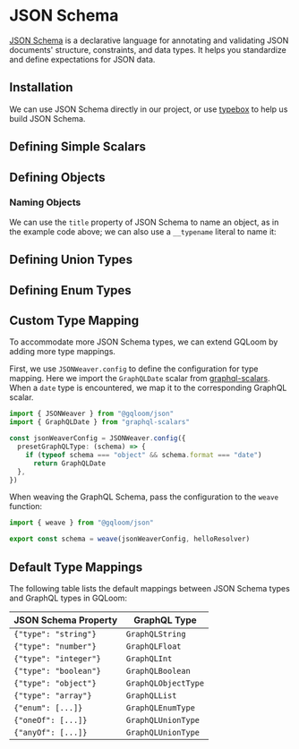 <script setup lang="ts">
import { Tabs } from '@/components/tabs'
</script>

# JSON Schema

[JSON Schema](https://json-schema.org/) is a declarative language for annotating and validating JSON documents' structure, constraints, and data types. It helps you standardize and define expectations for JSON data.

## Installation

We can use JSON Schema directly in our project, or use [typebox](https://sinclairzx81.github.io/typebox/) to help us build JSON Schema.


<Tabs groupId="json-schema-builder">
<template #JSON_Schema>

::: code-group
```sh [npm]
npm i @gqloom/core @gqloom/json
```
```sh [pnpm]
pnpm add @gqloom/core @gqloom/json
```
```sh [yarn]
yarn add @gqloom/core @gqloom/json
```
```sh [bun]
bun add @gqloom/core @gqloom/json
```
:::

</template>
<template #TypeBox>

::: code-group
```sh [npm]
npm i @gqloom/core typebox @gqloom/json
```
```sh [pnpm]
pnpm add @gqloom/core typebox @gqloom/json
```
```sh [yarn]
yarn add @gqloom/core typebox @gqloom/json
```
```sh [bun]
bun add @gqloom/core typebox @gqloom/json
```
:::

</template>
</Tabs>

## Defining Simple Scalars

<Tabs groupId="json-schema-builder">
<template #JSON_Schema>

In GQLoom, you can use the `jsonSilk` function to use a JSON Schema as a [silk](../silk.md):

```ts twoslash
import { jsonSilk } from "@gqloom/json"

const StringScalar = jsonSilk({ type: "string" })

const BooleanScalar = jsonSilk({ type: "boolean" })

const FloatScalar = jsonSilk({ type: "number" })

const IntScalar = jsonSilk({ type: "integer" })
```

</template>
<template #TypeBox>

Since `TypeBox` does not adhere to the [Standard Schema](https://github.com/standard-schema/standard-schema), we need to wrap the `TypeBox` schema with an additional function to make it usable in GQLoom:

```ts twoslash
import { type TSchema, type Static } from "typebox"
import { type GraphQLSilk } from "@gqloom/core"
import { JSONWeaver } from "@gqloom/json"

export function typeSilk<T extends TSchema>(
  type: T
): T & GraphQLSilk<Static<T>, Static<T>> {
  return JSONWeaver.unravel(type) as T & GraphQLSilk<Static<T>, Static<T>>
}
```

Then, we can use the `typeSilk` function to convert a `typebox` schema into a [silk](../silk.md):

```ts twoslash
import { type TSchema, type Static } from "typebox"
import { type GraphQLSilk } from "@gqloom/core"
import { JSONWeaver } from "@gqloom/json"

export function typeSilk<T extends TSchema>(
  type: T
): T & GraphQLSilk<Static<T>, Static<T>> {
  return JSONWeaver.unravel(type) as T & GraphQLSilk<Static<T>, Static<T>>
}
// ---cut---
import { Type } from "typebox"

const StringScalar = typeSilk(Type.String())

const BooleanScalar = typeSilk(Type.Boolean())

const FloatScalar = typeSilk(Type.Number())

const IntScalar = typeSilk(Type.Integer())
```

</template>
</Tabs>

## Defining Objects

<Tabs groupId="json-schema-builder">
<template #JSON_Schema>

When defining an object, you also need to wrap it with the `jsonSilk` function:

```ts twoslash
import { jsonSilk } from "@gqloom/json"

const Cat = jsonSilk({
  title: "Cat",
  type: "object",
  properties: {
    name: { type: "string" },
    age: { type: "integer" },
    loveFish: { type: ["boolean", "null"] },
  },
  required: ["name", "age"],
})
```

</template>
<template #TypeBox>

When defining an object, you also need to wrap it with the `typeSilk` function:

```ts twoslash
import { type TSchema, type Static } from "typebox"
import { type GraphQLSilk } from "@gqloom/core"
import { JSONWeaver } from "@gqloom/json"

export function typeSilk<T extends TSchema>(
  type: T
): T & GraphQLSilk<Static<T>, Static<T>> {
  return JSONWeaver.unravel(type) as T & GraphQLSilk<Static<T>, Static<T>>
}
// ---cut---
import { Type } from "typebox"

const Cat = typeSilk(
  Type.Object(
    {
      name: Type.String(),
      age: Type.Integer(),
      loveFish: Type.Optional(Type.Boolean()),
    },
    { title: "Cat" }
  )
)
```

</template>
</Tabs>

### Naming Objects

We can use the `title` property of JSON Schema to name an object, as in the example code above; we can also use a `__typename` literal to name it:

<Tabs groupId="json-schema-builder">
<template #JSON_Schema>

```ts twoslash
import { jsonSilk } from "@gqloom/json"

const Cat = jsonSilk({
  type: "object",
  properties: {
    __typename: { const: "Cat" },
    name: { type: "string" },
    age: { type: "integer" },
    loveFish: { type: ["boolean", "null"] },
  },
  required: ["name", "age"],
})
```

</template>
<template #TypeBox>

```ts twoslash
import { type TSchema, type Static } from "typebox"
import { type GraphQLSilk } from "@gqloom/core"
import { JSONWeaver } from "@gqloom/json"

export function typeSilk<T extends TSchema>(
  type: T
): T & GraphQLSilk<Static<T>, Static<T>> {
  return JSONWeaver.unravel(type) as T & GraphQLSilk<Static<T>, Static<T>>
}
// ---cut---
import { Type } from "typebox"
const Cat = typeSilk(
  Type.Object({
    __typename: Type.Optional(Type.Literal("Cat")),
    name: Type.String(),
    age: Type.Integer(),
    loveFish: Type.Optional(
      Type.Boolean({ description: "Does the cat love fish?" })
    ),
  })
)
```

</template>
</Tabs>

## Defining Union Types

<Tabs groupId="json-schema-builder">
<template #JSON_Schema>

We can use the `oneOf` property of JSON Schema to define a union type:

```ts twoslash
import { jsonSilk } from "@gqloom/json"

const Cat = jsonSilk({
  title: "Cat",
  type: "object",
  properties: {
    __typename: { const: "Cat" },
    name: { type: "string" },
    loveFish: { type: "boolean" },
  },
})

const Dog = jsonSilk({
  title: "Dog",
  type: "object",
  properties: {
    __typename: { const: "Dog" },
    name: { type: "string" },
    loveBone: { type: "boolean" },
  },
})

const Animal = jsonSilk({
  title: "Animal",
  oneOf: [Cat, Dog],
})
```

</template>
<template #TypeBox>

We can use the `Type.Union` function to define a union type:

```ts twoslash
import { type TSchema, type Static } from "typebox"
import { type GraphQLSilk } from "@gqloom/core"
import { JSONWeaver } from "@gqloom/json"

export function typeSilk<T extends TSchema>(
  type: T
): T & GraphQLSilk<Static<T>, Static<T>> {
  return JSONWeaver.unravel(type) as T & GraphQLSilk<Static<T>, Static<T>>
}
// ---cut---
import { Type } from "typebox"

const Cat = typeSilk(
  Type.Object(
    {
      __typename: Type.Literal("Cat"),
      name: Type.String(),
      loveFish: Type.Boolean(),
    },
    { title: "Cat" }
  )
)

const Dog = typeSilk(
  Type.Object(
    {
      __typename: Type.Literal("Dog"),
      name: Type.String(),
      loveBone: Type.Boolean(),
    },
    { title: "Dog" }
  )
)

const Animal = typeSilk(Type.Union([Cat, Dog], { title: "Animal" }))
```

</template>
</Tabs>

## Defining Enum Types

<Tabs groupId="json-schema-builder">
<template #JSON_Schema>

We can use the `enum` property of JSON Schema to define an enum type:

```ts twoslash
import { jsonSilk } from "@gqloom/json"

const Fruit = jsonSilk({
  title: "Fruit",
  description: "Some fruits you might like",
  enum: ["apple", "banana", "orange"],
})
```
</template>
<template #TypeBox>

We can use the `Type.Enum` function to define an enum type:

```ts twoslash
import { type TSchema, type Static } from "typebox"
import { type GraphQLSilk } from "@gqloom/core"
import { JSONWeaver } from "@gqloom/json"

export function typeSilk<T extends TSchema>(
  type: T
): T & GraphQLSilk<Static<T>, Static<T>> {
  return JSONWeaver.unravel(type) as T & GraphQLSilk<Static<T>, Static<T>>
}
// ---cut---
import { Type } from "typebox"

const Fruit = typeSilk(
  Type.Enum(["apple", "banana", "orange"], {
    title: "Fruit",
    description: "Some fruits you might like",
  })
)
```
</template>
</Tabs>

## Custom Type Mapping

To accommodate more JSON Schema types, we can extend GQLoom by adding more type mappings.

First, we use `JSONWeaver.config` to define the configuration for type mapping.
Here we import the `GraphQLDate` scalar from [graphql-scalars](https://the-guild.dev/graphql/scalars). When a `date` type is encountered, we map it to the corresponding GraphQL scalar.

```ts twoslash
import { JSONWeaver } from "@gqloom/json"
import { GraphQLDate } from "graphql-scalars"

const jsonWeaverConfig = JSONWeaver.config({
  presetGraphQLType: (schema) => {
    if (typeof schema === "object" && schema.format === "date")
      return GraphQLDate
  },
})
```

When weaving the GraphQL Schema, pass the configuration to the `weave` function:

```ts
import { weave } from "@gqloom/json"

export const schema = weave(jsonWeaverConfig, helloResolver)
```

## Default Type Mappings

The following table lists the default mappings between JSON Schema types and GraphQL types in GQLoom:

| JSON Schema Property  | GraphQL Type        |
| --------------------- | ------------------- |
| `{"type": "string"}`  | `GraphQLString`     |
| `{"type": "number"}`  | `GraphQLFloat`      |
| `{"type": "integer"}` | `GraphQLInt`        |
| `{"type": "boolean"}` | `GraphQLBoolean`    |
| `{"type": "object"}`  | `GraphQLObjectType` |
| `{"type": "array"}`   | `GraphQLList`       |
| `{"enum": [...]}`     | `GraphQLEnumType`   |
| `{"oneOf": [...]}`    | `GraphQLUnionType`  |
| `{"anyOf": [...]}`    | `GraphQLUnionType`  |
